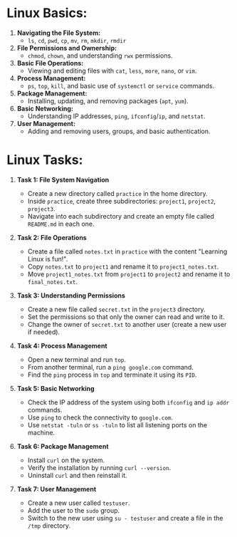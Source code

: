 # **Linux Basics:**

1.  **Navigating the File System:**
    - `ls`, `cd`, `pwd`, `cp`, `mv`, `rm`, `mkdir`, `rmdir`
2.  **File Permissions and Ownership:**
    - `chmod`, `chown`, and understanding `rwx` permissions.
3.  **Basic File Operations:**
    - Viewing and editing files with `cat`, `less`, `more`, `nano`, or `vim`.
4.  **Process Management:**
    - `ps`, `top`, `kill`, and basic use of `systemctl` or `service` commands.
5.  **Package Management:**
    - Installing, updating, and removing packages (`apt`, `yum`).
6.  **Basic Networking:**
    - Understanding IP addresses, `ping`, `ifconfig`/`ip`, and `netstat`.
7.  **User Management:**
    - Adding and removing users, groups, and basic authentication.

# **Linux Tasks:**

1.  **Task 1: File System Navigation**
    
    - Create a new directory called `practice` in the home directory.
    - Inside `practice`, create three subdirectories: `project1`, `project2`, `project3`.
    - Navigate into each subdirectory and create an empty file called `README.md` in each one.
2.  **Task 2: File Operations**
    
    - Create a file called `notes.txt` in `practice` with the content "Learning Linux is fun!".
    - Copy `notes.txt` to `project1` and rename it to `project1_notes.txt`.
    - Move `project1_notes.txt` from `project1` to `project2` and rename it to `final_notes.txt`.
3.  **Task 3: Understanding Permissions**
    
    - Create a new file called `secret.txt` in the `project3` directory.
    - Set the permissions so that only the owner can read and write to it.
    - Change the owner of `secret.txt` to another user (create a new user if needed).
4.  **Task 4: Process Management**
    
    - Open a new terminal and run `top`.
    - From another terminal, run a `ping google.com` command.
    - Find the `ping` process in `top` and terminate it using its `PID`.
5.  **Task 5: Basic Networking**
    
    - Check the IP address of the system using both `ifconfig` and `ip addr` commands.
    - Use `ping` to check the connectivity to `google.com`.
    - Use `netstat -tuln` or `ss -tuln` to list all listening ports on the machine.
6.  **Task 6: Package Management**
    
    - Install `curl` on the system.
    - Verify the installation by running `curl --version`.
    - Uninstall `curl` and then reinstall it.
7.  **Task 7: User Management**
    
    - Create a new user called `testuser`.
    - Add the user to the `sudo` group.
    - Switch to the new user using `su - testuser` and create a file in the `/tmp` directory.